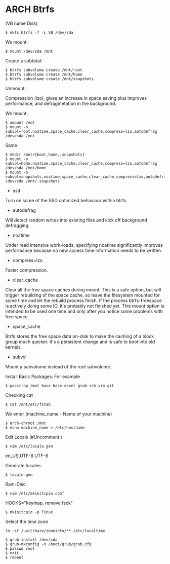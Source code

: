 # ARCH Btrfs

(VB name Disk)
```shell
$ mkfs.btrfs -f -L VB /dev/sda 
```

We mount:
```shell
$ mount /dev/sda /mnt
```

Create a subtotal:
```shell
$ btrfs subvolume create /mnt/root
$ btrfs subvolume create /mnt/home
$ btrfs subvolume create /mnt/snapshots
```
Unmount:

Compression (lzo), gives an increase in space saving plus improves performance, and defragmetation in the background.

We mount:
```shell
$ umount /mnt
$ mount -o subvol=root,noatime,space_cache,clear_cache,compress=lzo,autodefrag /dev/sda /mnt
```
Same
```shell
$ mkdir /mnt/{boot,home,.snapshots}
$ mount -o subvol=home,noatime,space_cache,clear_cache,compress=lzo,autodefrag /dev/sda /mnt/home
$ mount -o subvol=snapshots,noatime,space_cache,clear_cache,compress=lzo,autodefrag /dev/sda /mnt/.snapshots
```
* ssd 

Turn on some of the SSD optimized behaviour within btrfs.

* autodefrag

Will detect random writes into existing files and kick off background defragging.

* noatime

Under read intensive work-loads, specifying noatime significantly improves performance because no new access time information needs to be written.

* compress=lzo

Faster compression.

* clear_cache 

Clear all the free space caches during mount. This is a safe option, but will trigger rebuilding of the space cache, so leave the 
filesystem mounted for some time and let the rebuild process finish. If the process btrfs-freespace is actively doing some IO, it's 
probably not finished yet. This mount option is intended to be used one time and only after you notice some problems with free space.

* space_cache

Btrfs stores the free space data on-disk to make the caching of a block group much quicker. It's a persistent change and is safe to boot
into old kernels.

* subvol

Mount a subvolume instead of the root subvolume.

Install Basic Packages:
For example
```shell
$ pacstrap /mnt base base-devel grub zsh vim git
```
Checking cat
```shell
$ cat /mnt/etc/fstab
```
We enter
(machine_name - Name of your machine)
```shell
$ arch-chroot /mnt
$ echo machine_name > /etc/hostname
```
Edit Locals
(#Uncomment.)
```shell
$ vim /etc/locale.gen
```
en_US.UTF-8 UTF-8

Generate locales:
```shell
$ locale-gen
```
Ram-Disc
```shell
$ vim /etc/mkinitcpio.conf
```
HOOKS="keymap, remove fsck"

```shell
$ mkinitcpio -p linux
```
Select the time zone
```shell
ln -sf /usr/share/zoneinfo/** /etc/localtime
```
```shell
$ grub-install /dev/sda
$ grub-mkconfig -o /boot/grub/grub.cfg
$ passwd root
$ exit
$ reboot
```
